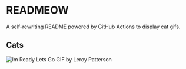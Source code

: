 # READMEOW

A self-rewriting README powered by GitHub Actions to display cat gifs.

## Cats

![Im Ready Lets Go GIF by Leroy Patterson](https://media3.giphy.com/media/CjmvTCZf2U3p09Cn0h/200.gif?cid=9acd02daicry6ql6bl20x5770fwqauf82hpx1tka9b6ammje&ep=v1_gifs_search&rid=200.gif&ct=g)
